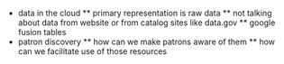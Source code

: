 * data in the cloud 
** primary representation is raw data
** not talking about data from website or from catalog sites like data.gov
** google fusion tables
* patron discovery
** how can we make patrons aware of them
** how can we facilitate use of those resources